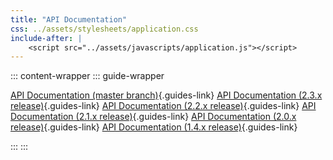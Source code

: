 ```yaml
---
title: "API Documentation"
css: ../assets/stylesheets/application.css
include-after: |
    <script src="../assets/javascripts/application.js"></script>
---
```


::: content-wrapper 
::: guide-wrapper

[API Documentation (master branch)](https://docs.diesel.rs/master/diesel/index.html){.guides-link}
[API Documentation (2.3.x release)](https://docs.diesel.rs/2.3.x/diesel/index.html){.guides-link}
[API Documentation (2.2.x release)](https://docs.diesel.rs/2.2.x/diesel/index.html){.guides-link}
[API Documentation (2.1.x release)](https://docs.diesel.rs/2.1.x/diesel/index.html){.guides-link}
[API Documentation (2.0.x release)](https://docs.diesel.rs/2.0.x/diesel/index.html){.guides-link}
[API Documentation (1.4.x release)](https://docs.diesel.rs/1.4.x/diesel/index.html){.guides-link}

:::
:::
